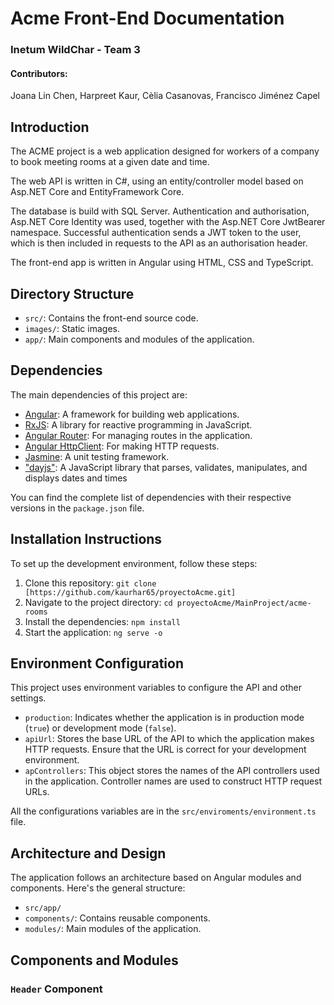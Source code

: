 # Acme Front-End Documentation
### Inetum WildChar - Team 3
#### Contributors:  
Joana Lin Chen, Harpreet Kaur, Cèlia Casanovas, Francisco Jiménez Capel

## Introduction

The ACME project is a web application designed for workers of a company to book meeting rooms at a given date and time.

The web API is written in C#, using an entity/controller model based on Asp.NET Core and EntityFramework Core.

The database is build with SQL Server. Authentication and authorisation, Asp.NET Core Identity was used, together with the Asp.NET Core JwtBearer namespace. Successful authentication sends a JWT token to the user, which is then included in requests to the API as an authorisation header.

The front-end app is written in Angular using HTML, CSS and TypeScript.

## Directory Structure

- `src/`: Contains the front-end source code.
- `images/`: Static images.
- `app/`: Main components and modules of the application.

## Dependencies

The main dependencies of this project are:

- [Angular](https://angular.io/): A framework for building web applications.
- [RxJS](https://rxjs.dev/): A library for reactive programming in JavaScript.
- [Angular Router](https://angular.io/guide/router): For managing routes in the application.
- [Angular HttpClient](https://angular.io/guide/http): For making HTTP requests.
- [Jasmine](https://jasmine.github.io/): A unit testing framework.
- ["dayjs"](https://day.js.org): A JavaScript library that parses, validates, manipulates, and displays dates and times

You can find the complete list of dependencies with their respective versions in the `package.json` file.

## Installation Instructions

To set up the development environment, follow these steps:

1. Clone this repository: `git clone [https://github.com/kaurhar65/proyectoAcme.git]`
2. Navigate to the project directory: `cd proyectoAcme/MainProject/acme-rooms`
3. Install the dependencies: `npm install`
4. Start the application: `ng serve -o`

## Environment Configuration

This project uses environment variables to configure the API and other settings. 

- `production`: Indicates whether the application is in production mode (`true`) or development mode (`false`).
- `apiUrl`: Stores the base URL of the API to which the application makes HTTP requests. Ensure that the URL is correct for your development environment.
- `apControllers`: This object stores the names of the API controllers used in the application. Controller names are used to construct HTTP request URLs.

All the configurations variables are in the `src/enviroments/environment.ts` file.

## Architecture and Design

The application follows an architecture based on Angular modules and components. Here's the general structure:

- `src/app/`
- `components/`: Contains reusable components.
- `modules/`: Main modules of the application.

## Components and Modules

 

### `Header` Component

 